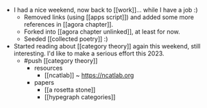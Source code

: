 - I had a nice weekend, now back to [[work]]... while I have a job :)
  - Removed links (using [[apps script]]) and added some more references in [[agora chapter]].
  - Forked into [[agora chapter unlinked]], at least for now.
  - Seeded [[collected poetry]] :)
- Started reading about [[category theory]] again this weekend, still interesting. I'd like to make a serious effort this 2023.
  - #push [[category theory]]
    - resources
      - [[ncatlab]] ~ https://ncatlab.org
    - papers
      - [[a rosetta stone]]
      - [[hypegraph categories]]
